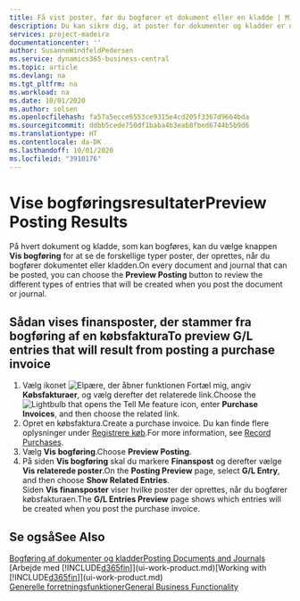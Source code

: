 ```yaml
---
title: Få vist poster, før du bogfører et dokument eller en kladde | Microsoft Docs
description: Du kan sikre dig, at poster for dokumenter og kladder er nøjagtige, før du bogfører dem i finansregnskabet.
services: project-madeira
documentationcenter: ''
author: SusanneWindfeldPedersen
ms.service: dynamics365-business-central
ms.topic: article
ms.devlang: na
ms.tgt_pltfrm: na
ms.workload: na
ms.date: 10/01/2020
ms.author: solsen
ms.openlocfilehash: fa57a5ecce6553ce9315e4cd205f3367d9664bda
ms.sourcegitcommit: ddbb5cede750df1baba4b3eab8fbed6744b5b9d6
ms.translationtype: HT
ms.contentlocale: da-DK
ms.lasthandoff: 10/01/2020
ms.locfileid: "3910176"
---
```

# <a name="preview-posting-results"></a><span data-ttu-id="55e2a-103">Vise bogføringsresultater</span><span class="sxs-lookup"><span data-stu-id="55e2a-103">Preview Posting Results</span></span>
<span data-ttu-id="55e2a-104">På hvert dokument og kladde, som kan bogføres, kan du vælge knappen **Vis bogføring** for at se de forskellige typer poster, der oprettes, når du bogfører dokumentet eller kladden.</span><span class="sxs-lookup"><span data-stu-id="55e2a-104">On every document and journal that can be posted, you can choose the **Preview Posting** button to review the different types of entries that will be created when you post the document or journal.</span></span>

## <a name="to-preview-gl-entries-that-will-result-from-posting-a-purchase-invoice"></a><span data-ttu-id="55e2a-105">Sådan vises finansposter, der stammer fra bogføring af en købsfaktura</span><span class="sxs-lookup"><span data-stu-id="55e2a-105">To preview G/L entries that will result from posting a purchase invoice</span></span>
1. <span data-ttu-id="55e2a-106">Vælg ikonet ![Elpære, der åbner funktionen Fortæl mig](media/ui-search/search_small.png "Fortæl mig, hvad du vil foretage dig"), angiv **Købsfakturaer**, og vælg derefter det relaterede link.</span><span class="sxs-lookup"><span data-stu-id="55e2a-106">Choose the ![Lightbulb that opens the Tell Me feature](media/ui-search/search_small.png "Tell me what you want to do") icon, enter **Purchase Invoices**, and then choose the related link.</span></span>
2. <span data-ttu-id="55e2a-107">Opret en købsfaktura.</span><span class="sxs-lookup"><span data-stu-id="55e2a-107">Create a purchase invoice.</span></span> <span data-ttu-id="55e2a-108">Du kan finde flere oplysninger under [Registrere køb](purchasing-how-record-purchases.md).</span><span class="sxs-lookup"><span data-stu-id="55e2a-108">For more information, see [Record Purchases](purchasing-how-record-purchases.md).</span></span>
3. <span data-ttu-id="55e2a-109">Vælg **Vis bogføring**.</span><span class="sxs-lookup"><span data-stu-id="55e2a-109">Choose **Preview Posting**.</span></span>
4. <span data-ttu-id="55e2a-110">På siden **Vis bogføring** skal du markere **Finanspost** og derefter vælge **Vis relaterede poster**.</span><span class="sxs-lookup"><span data-stu-id="55e2a-110">On the **Posting Preview** page, select **G/L Entry**, and then choose **Show Related Entries**.</span></span>  
   <span data-ttu-id="55e2a-111">Siden **Vis finansposter** viser hvilke poster der oprettes, når du bogfører købsfakturaen.</span><span class="sxs-lookup"><span data-stu-id="55e2a-111">The **G/L Entries Preview** page shows which entries will be created when you post the purchase invoice.</span></span>

## <a name="see-also"></a><span data-ttu-id="55e2a-112">Se også</span><span class="sxs-lookup"><span data-stu-id="55e2a-112">See Also</span></span>
[<span data-ttu-id="55e2a-113">Bogføring af dokumenter og kladder</span><span class="sxs-lookup"><span data-stu-id="55e2a-113">Posting Documents and Journals</span></span>](ui-post-documents-journals.md)  
<span data-ttu-id="55e2a-114">[Arbejde med [!INCLUDE[d365fin](includes/d365fin_md.md)]](ui-work-product.md)</span><span class="sxs-lookup"><span data-stu-id="55e2a-114">[Working with [!INCLUDE[d365fin](includes/d365fin_md.md)]](ui-work-product.md)</span></span>  
[<span data-ttu-id="55e2a-115">Generelle forretningsfunktioner</span><span class="sxs-lookup"><span data-stu-id="55e2a-115">General Business Functionality</span></span>](ui-across-business-areas.md)
